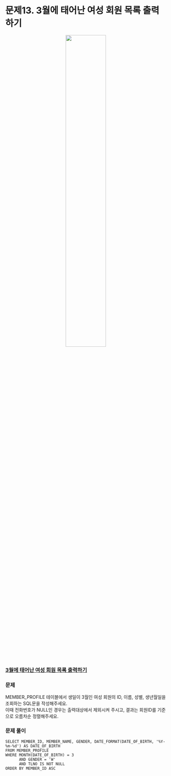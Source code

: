 # 문제13. 3월에 태어난 여성 회원 목록 출력하기
<center><img src="https://user-images.githubusercontent.com/77037338/210046724-5f984c66-80c3-4c70-9fdc-32371e86c30c.png" width="50%" height="50%"></center>

### [3월에 태어난 여성 회원 목록 출력하기](https://school.programmers.co.kr/learn/courses/30/lessons/131120)

### 문제
MEMBER_PROFILE 테이블에서 생일이 3월인 여성 회원의 ID, 이름, 성별, 생년월일을 조회하는 SQL문을 작성해주세요. <br>
이때 전화번호가 NULL인 경우는 출력대상에서 제외시켜 주시고, 결과는 회원ID를 기준으로 오름차순 정렬해주세요.<br>

### 문제 풀이
```Mysql
SELECT MEMBER_ID, MEMBER_NAME, GENDER, DATE_FORMAT(DATE_OF_BIRTH, '%Y-%m-%d') AS DATE_OF_BIRTH
FROM MEMBER_PROFILE
WHERE MONTH(DATE_OF_BIRTH) = 3 
      AND GENDER = 'W'
      AND TLNO IS NOT NULL
ORDER BY MEMBER_ID ASC
```
